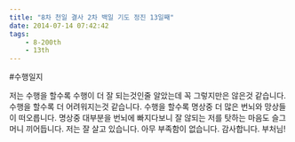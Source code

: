 ```yaml
---
title: "8차 천일 결사 2차 백일 기도 정진 13일째"
date: 2014-07-14 07:42:42
tags:
    - 8-200th
    - 13th
---
```


#수행일지

저는 수행을 할수록 수행이 더 잘 되는것인줄 알았는데 꼭 그렇지만은 않은것 같습니다. 수행을 할수록 더 어려워지는것 같습니다. 수행을 할수록 명상중 더 많은 번뇌와 망상들이 떠오릅니다. 명상중 대부분을 번뇌에 빠지다보니 잘 않되는 저를 탓하는 마음도 슬그머니 끼어듭니다. 저는 잘 살고 있습니다. 아무 부족함이 없습니다. 감사합니다. 부처님!
